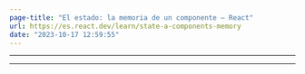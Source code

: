```yaml
---
page-title: "El estado: la memoria de un componente – React"
url: https://es.react.dev/learn/state-a-components-memory
date: "2023-10-17 12:59:55"
---
```

---
---